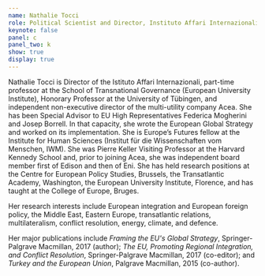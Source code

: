 ```yaml
---
name: Nathalie Tocci
role: Political Scientist and Director, Instituto Affari Internazionali
keynote: false
panel: c
panel_two: k
show: true
display: true
---
```


Nathalie Tocci is Director of the Istituto Affari Internazionali, part-time professor at the School of Transnational Governance (European University Institute), Honorary Professor at the University of Tübingen, and independent non-executive director of the multi-utility company Acea. She has been Special Advisor to EU High Representatives Federica Mogherini and Josep Borrell. In that capacity, she wrote the European Global Strategy and worked on its implementation. She is Europe’s Futures fellow at the Institute for Human Sciences (Institut für die Wissenschaften vom Menschen, IWM). She was Pierre Keller Visiting Professor at the Harvard Kennedy School and, prior to joining Acea, she was independent board member first of Edison and then of Eni. She has held research positions at the Centre for European Policy Studies, Brussels, the Transatlantic Academy, Washington, the European University Institute, Florence, and has taught at the College of Europe, Bruges.

Her research interests include European integration and European foreign policy, the Middle East, Eastern Europe, transatlantic relations, multilateralism, conflict resolution, energy, climate, and defence.

Her major publications include _Framing the EU's Global Strategy_, Springer-Palgrave Macmillan, 2017 (author); _The EU, Promoting Regional Integration, and Conflict Resolution_, Springer-Palgrave Macmillan, 2017 (co-editor); and _Turkey and the European Union_, Palgrave Macmillan, 2015 (co-author).
